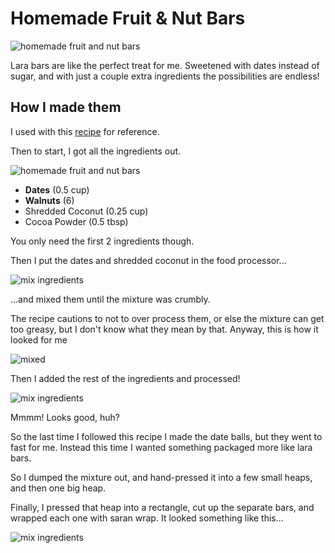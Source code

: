 # Homemade Fruit & Nut Bars

![homemade fruit and nut bars](/imgs/03/24/modeled-bars.jpg)

Lara bars are like the perfect treat for me. Sweetened with dates instead of sugar, and with just a couple extra ingredients the possibilities are endless!

## How I made them

I used with this [recipe](https://detoxinista.com/date-energy-balls-vegan-paleo/) for reference.

Then to start, I got all the ingredients out.

![homemade fruit and nut bars](/imgs/03/24/ingredients.jpg)

- **Dates** (0.5 cup)
- **Walnuts** (6)
- Shredded Coconut (0.25 cup)
- Cocoa Powder (0.5 tbsp)

You only need the first 2 ingredients though.

Then I put the dates and shredded coconut in the food processor...

![mix ingredients](https://media.giphy.com/media/5wFxrGdj0pg1NEDir7/giphy.gif)

...and mixed them until the mixture was crumbly.

The recipe cautions to not to over process them, or else the mixture can get too greasy, but I don't know what they mean by that. Anyway, this is how it looked for me

![mixed](/imgs/03/24/mixed.jpg)

Then I added the rest of the ingredients and processed!

![mix ingredients](https://media.giphy.com/media/1wqK5zN51y9JMXJwyt/giphy.gif)

Mmmm! Looks good, huh?

So the last time I followed this recipe I made the date balls, but they went to fast for me. Instead this time I wanted something packaged more like lara bars.

So I dumped the mixture out, and hand-pressed it into a few small heaps, and then one big heap.

Finally, I pressed that heap into a rectangle, cut up the separate bars, and wrapped each one with saran wrap. It looked something like this...

![mix ingredients](https://media.giphy.com/media/PoImxJeEmo58F6XjBV/giphy.gif)
